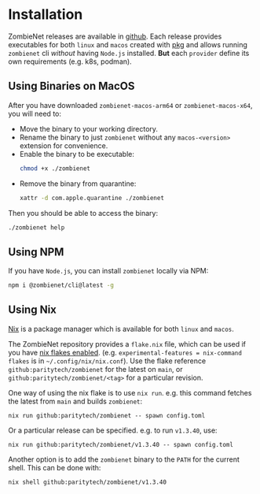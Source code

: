 # Installation

ZombieNet releases are available in [github](https://github.com/paritytech/zombienet/releases). Each release provides executables for both `linux` and `macos` created with [pkg](https://github.com/vercel/pkg) and allows running `zombienet` cli *without* having `Node.js` installed. **But** each `provider` define its own requirements (e.g. k8s, podman).

## Using Binaries on MacOS

After you have downloaded `zombienet-macos-arm64` or `zombienet-macos-x64`, you will need to:

- Move the binary to your working directory.
- Rename the binary to just `zombienet` without any `macos-<version>` extension for convenience.
- Enable the binary to be executable:
	```bash
	chmod +x ./zombienet
	```
- Remove the binary from quarantine:
	```bash
	xattr -d com.apple.quarantine ./zombienet
	```

Then you should be able to access the binary:

```bash
./zombienet help
```

## Using NPM

If you have `Node.js`, you can install `zombienet` locally via NPM:

```bash
npm i @zombienet/cli@latest -g
```

## Using Nix

[Nix](https://nixos.org/) is a package manager which is available for both `linux` and `macos`.

The ZombieNet repository provides a `flake.nix` file, which can be used if you have [nix flakes enabled](https://nixos.wiki/wiki/Flakes#Enable_flakes). (e.g. `experimental-features = nix-command flakes` is in `~/.config/nix/nix.conf`). Use the flake reference `github:paritytech/zombienet` for the latest on `main`, or `github:paritytech/zombienet/<tag>` for a particular revision.

One way of using the nix flake is to use `nix run`. e.g. this command fetches the latest from `main` and builds `zombienet`:

```
nix run github:paritytech/zombienet -- spawn config.toml
```

Or a particular release can be specified. e.g. to run `v1.3.40`, use:

```
nix run github:paritytech/zombienet/v1.3.40 -- spawn config.toml
```

Another option is to add the `zombienet` binary to the `PATH` for the current shell. This can be done with:

```
nix shell github:paritytech/zombienet/v1.3.40
```
